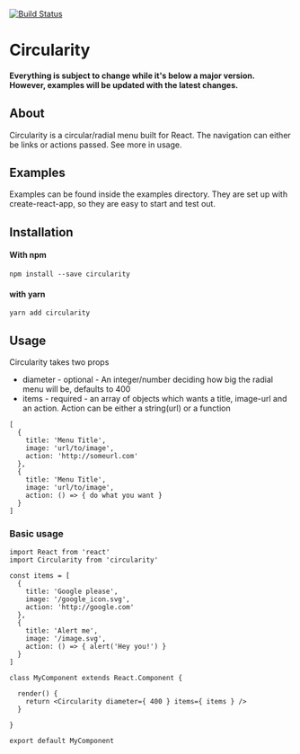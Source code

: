 [![Build Status](https://travis-ci.org/ingenalls/circularity.svg?branch=master)](https://travis-ci.org/ingenalls/circularity)
# Circularity

#### Everything is subject to change while it's below a major version. However, examples will be updated with the latest changes.

## About
Circularity is a circular/radial menu built for React. The navigation can either be links or actions passed. See more in usage.

## Examples
Examples can be found inside the examples directory. 
They are set up with create-react-app, so they are easy to start and test out.


## Installation

#### With npm
```
npm install --save circularity
```
#### with yarn
```
yarn add circularity
```

## Usage

Circularity takes two props
 - diameter - optional - An integer/number deciding how big the radial menu will be, defaults to 400 
 - items - required - an array of objects which wants a title, image-url and an action. Action can be either a string(url) or a function
```
[
  {
    title: 'Menu Title',
    image: 'url/to/image',
    action: 'http://someurl.com' 
  },
  {
    title: 'Menu Title',
    image: 'url/to/image',
    action: () => { do what you want }
  }
]
```

### Basic usage

```
import React from 'react'
import Circularity from 'circularity'

const items = [
  {
    title: 'Google please',
    image: '/google_icon.svg',
    action: 'http://google.com' 
  },
  {
    title: 'Alert me',
    image: '/image.svg',
    action: () => { alert('Hey you!') }
  }
]

class MyComponent extends React.Component {

  render() {
    return <Circularity diameter={ 400 } items={ items } />
  }

}

export default MyComponent
```
